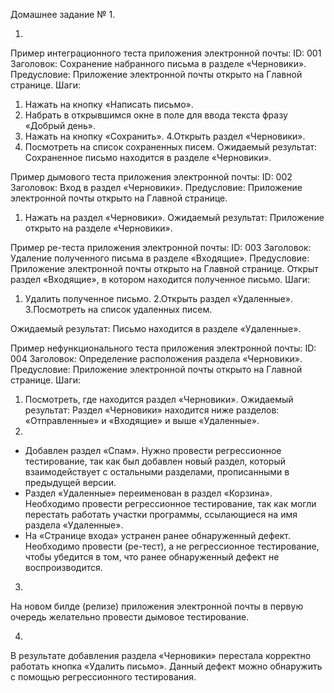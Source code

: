 Домашнее задание № 1.

1.
Пример интеграционного теста приложения электронной почты:
ID: 001
Заголовок: Сохранение набранного письма в разделе «Черновики».
Предусловие: Приложение электронной почты открыто на Главной странице.
Шаги: 
1. Нажать на кнопку «Написать письмо».
2. Набрать в открывшимся окне в поле для ввода текста фразу «Добрый день».
3. Нажать на кнопку «Сохранить».
4.Открыть раздел «Черновики».
5. Посмотреть на список сохраненных писем.
Ожидаемый результат: Сохраненное письмо находится в разделе «Черновики».

Пример дымового теста приложения электронной почты: 
ID: 002
Заголовок: Вход в раздел «Черновики».
Предусловие: Приложение электронной почты открыто на Главной странице.
1. Нажать на раздел «Черновики».
Ожидаемый результат: Приложение открыто на разделе «Черновики».

Пример ре-теста приложения электронной почты:
ID: 003
Заголовок: Удаление полученного письма в разделе «Входящие».
Предусловие: Приложение электронной почты открыто на Главной странице.
Открыт раздел «Входящие», в котором находится полученное письмо.
Шаги: 
1. Удалить полученное письмо.
2.Открыть раздел «Удаленные».
3.Посмотреть на список удаленных писем. 

Ожидаемый результат: Письмо находится в разделе «Удаленные».

Пример нефункционального теста приложения электронной почты:
ID: 004
Заголовок: Определение расположения раздела «Черновики».
Предусловие: Приложение электронной почты открыто на Главной странице.
Шаги: 
1. Посмотреть, где находится раздел «Черновики».
Ожидаемый результат: Раздел «Черновики» находится ниже разделов: «Отправленные» и «Входящие» и выше «Удаленные».
2.
- Добавлен раздел «Спам». Нужно провести регрессионное тестирование, так как был добавлен новый раздел, который взаимодействует с остальными разделами, прописанными в предыдущей версии.
- Раздел «Удаленные» переименован в раздел «Корзина». Необходимо провести регрессионное тестирование, так как могли перестать работать участки программы, ссылающиеся на имя раздела «Удаленные».
- На «Странице входа» устранен ранее обнаруженный дефект. Необходимо провести (ре-тест), а не регрессионное тестирование, чтобы убедится в том, что ранее обнаруженный дефект не воспроизводится.

3. 
На новом билде (релизе) приложения электронной почты в первую очередь желательно провести дымовое тестирование.

4. 
В результате добавления раздела «Черновики» перестала корректно работать кнопка «Удалить письмо». Данный дефект можно обнаружить с помощью регрессионного тестирования.


